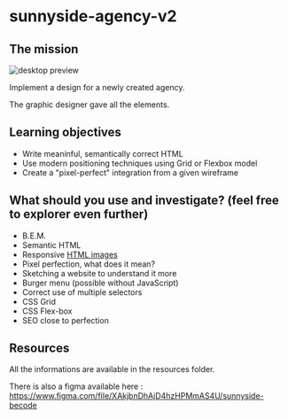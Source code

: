 # sunnyside-agency-v2

## The mission

![desktop preview](./desktop-preview.jpg)

Implement a design for a newly created agency.

The graphic designer gave all the elements.

## Learning objectives

- Write meaninful, semantically correct HTML
- Use modern positioning techniques using Grid or Flexbox model
- Create a "pixel-perfect" integration from a given wireframe

## What should you use and investigate? (feel free to explorer even further)

- B.E.M.
- Semantic HTML
- Responsive [HTML images](https://developer.mozilla.org/en-US/docs/Learn/HTML/Multimedia_and_embedding/Responsive_images)
- Pixel perfection, what does it mean?
- Sketching a website to understand it more
- Burger menu (possible without JavaScript)
- Correct use of multiple selectors
- CSS Grid
- CSS Flex-box
- SEO close to perfection

## Resources

All the informations are available in the resources folder.

There is also a figma available here : https://www.figma.com/file/XAkjbnDhAjD4hzHPMmAS4U/sunnyside-becode
